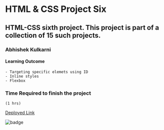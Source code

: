 #   HTML & CSS Project Six

## HTML-CSS sixth  project. This project is part of a collection of 15 such projects.

### Abhishek Kulkarni

#### Learning Outcome
    - Targeting specific elemets using ID
    - Inline styles
    - Flexbox


### Time Required to finish the project
    (1 hrs)

 [Deployed Link](https://project-6-plantshop-landingpage.netlify.app/)

![badge](https://img.shields.io/badge/Deployment-Up-green)

